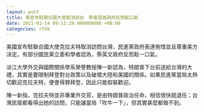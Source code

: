 ```yaml
---
layout: post
title: 美宣布駐聯合國大使取消訪台　學者認為政府反而鬆口氣
date: 2021-01-14 09:11:29.000000000 +08:00
categories: rthk
---
```


美國宣布駐聯合國大使克拉夫特取消訪問台灣，民進黨政府表達惋惜並且尊重美方決定。有部分國民黨立委和學者認為，蔡英文政府反而鬆一口氣。

淡江大學外交與國際關係學系榮譽教授陳一新認為，特朗普下台前送給台灣的大禮，其實是要限制拜登對台政策以及破壞大陸和美國的關係。如果民進黨當局太熱切歡迎克拉夫特，便會得罪拜登，因此只能假裝歡迎。

陳一新指，克拉夫特並非專業外交官，是由特朗普政治任命，相信很快就退任；台灣民眾都看得出她的訪問，只能讓當局「吹牛一下」，但其實甚麼都做不到。

